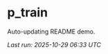 # p_train

Auto-updating README demo.

<!--START_SECTION:status-->
_Last run: 2025-10-29 06:33 UTC_
<!--END_SECTION:status-->







































































































































































































































































































































































































































































































































































































































































































































































































































































































































































































































































































































































































































































































































































































































































































































































































































